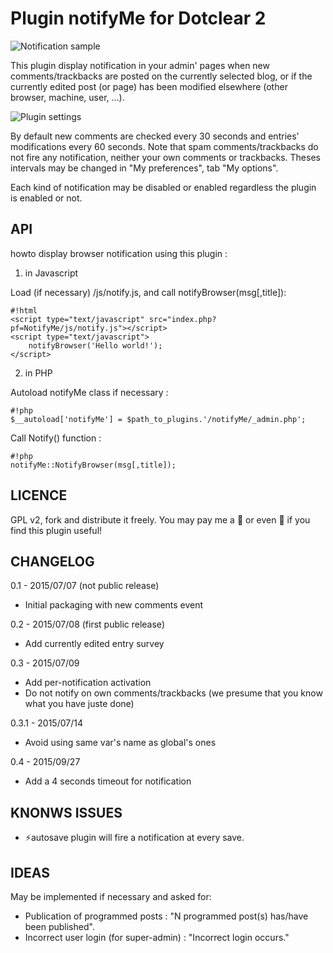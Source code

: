 # Plugin notifyMe for Dotclear 2

![Notification sample](http://open-time.net/public/screenshots/2015/notify-me-display.jpg)

This plugin display notification in your admin' pages when new comments/trackbacks are posted on the currently selected blog, or if the currently edited post (or page) has been modified elsewhere (other browser, machine, user, …).

![Plugin settings](http://open-time.net/public/screenshots/2015/notify-me-prefs.jpg)

By default new comments are checked every 30 seconds and entries' modifications every 60 seconds. Note that spam comments/trackbacks do not fire any notification, neither your own comments or trackbacks. Theses intervals may be changed in "My preferences", tab "My options".

Each kind of notification may be disabled or enabled regardless the plugin is enabled or not.

## API

howto display browser notification using this plugin :

1. in Javascript

Load (if necessary) /js/notify.js, and call notifyBrowser(msg[,title]):


```
#!html
<script type="text/javascript" src="index.php?pf=NotifyMe/js/notify.js"></script>
<script type="text/javascript">
	notifyBrowser('Hello world!');
</script>
```

2. in PHP

Autoload notifyMe class if necessary :

```
#!php
$__autoload['notifyMe'] = $path_to_plugins.'/notifyMe/_admin.php';
```

Call Notify() function :

```
#!php
notifyMe::NotifyBrowser(msg[,title]);
```


## LICENCE

GPL v2, fork and distribute it freely. You may pay me a 🍺 or even 🍻 if you find this plugin useful!


## CHANGELOG

0.1 - 2015/07/07 (not public release)

- Initial packaging with new comments event

0.2 - 2015/07/08 (first public release)

-  Add currently edited entry survey

0.3 - 2015/07/09

- Add per-notification activation
- Do not notify on own comments/trackbacks (we presume that you know what you have juste done)

0.3.1 - 2015/07/14

- Avoid using same var's name as global's ones

0.4 - 2015/09/27

- Add a 4 seconds timeout for notification


## KNONWS ISSUES

- ⚡autosave plugin will fire a notification at every save.


## IDEAS

May be implemented if necessary and asked for:

- Publication of programmed posts : "N programmed post(s) has/have been published".
- Incorrect user login (for super-admin) : "Incorrect login occurs."
